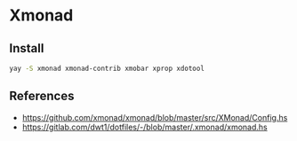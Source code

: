 # Xmonad

## Install

```sh
yay -S xmonad xmonad-contrib xmobar xprop xdotool
```

## References

- https://github.com/xmonad/xmonad/blob/master/src/XMonad/Config.hs
- https://gitlab.com/dwt1/dotfiles/-/blob/master/.xmonad/xmonad.hs
